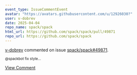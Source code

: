 ```yaml
---
event_type: IssueCommentEvent
avatar: "https://avatars.githubusercontent.com/u/12926030?"
user: v-dobrev
date: 2025-04-04
repo_name: spack/spack
html_url: https://github.com/spack/spack/pull/49871
repo_url: https://github.com/spack/spack
---
```


<a href='https://github.com/v-dobrev' target='_blank'>v-dobrev</a> commented on issue <a href='https://github.com/spack/spack/pull/49871' target='_blank'>spack/spack#49871</a>.

<small>@spackbot fix style...</small>

<a href='https://github.com/spack/spack/pull/49871' target='_blank'>View Comment</a>